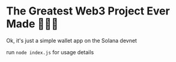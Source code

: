 # The Greatest Web3 Project Ever Made 🚀💎👐

Ok, it's just a simple wallet app on the Solana devnet

run `node index.js` for usage details
